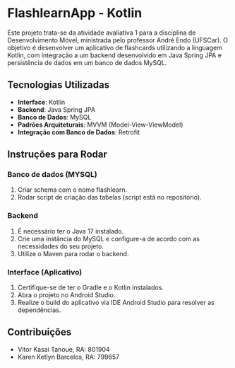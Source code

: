 # FlashlearnApp - Kotlin

Este projeto trata-se da atividade avaliativa 1 para a disciplina de Desenvolvimento Móvel, ministrada pelo professor André Endo (UFSCar). O objetivo é desenvolver um aplicativo de flashcards utilizando a linguagem Kotlin, com integração a um backend desenvolvido em Java Spring JPA e persistência de dados em um banco de dados MySQL.

## Tecnologias Utilizadas

- **Interface**: Kotlin
- **Backend**: Java Spring JPA
- **Banco de Dados**: MySQL
- **Padrões Arquiteturais**: MVVM (Model-View-ViewModel)
- **Integração com Banco de Dados**: Retrofit

## Instruções para Rodar

### Banco de dados (MYSQL)
1. Criar schema com o nome flashlearn.
2. Rodar script de criação das tabelas (script está no repositório).

### Backend

1. É necessário ter o Java 17 instalado.
2. Crie uma instância do MySQL e configure-a de acordo com as necessidades do seu projeto.
3. Utilize o Maven para rodar o backend.

### Interface (Aplicativo)

1. Certifique-se de ter o Gradle e o Kotlin instalados.
2. Abra o projeto no Android Studio.
3. Realize o build do aplicativo via IDE Android Studio para resolver as dependências.

## Contribuições

- Vitor Kasai Tanoue, RA: 801904
- Karen Ketlyn Barcelos, RA: 799657
